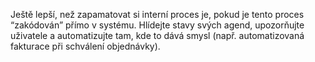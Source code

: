 Ještě lepší, než zapamatovat si interní proces je, 
pokud je tento proces “zakódován” přímo v systému. 
Hlídejte stavy svých agend, upozorňujte uživatele a automatizujte tam, 
kde to dává smysl (např. automatizovaná fakturace při schválení objednávky).